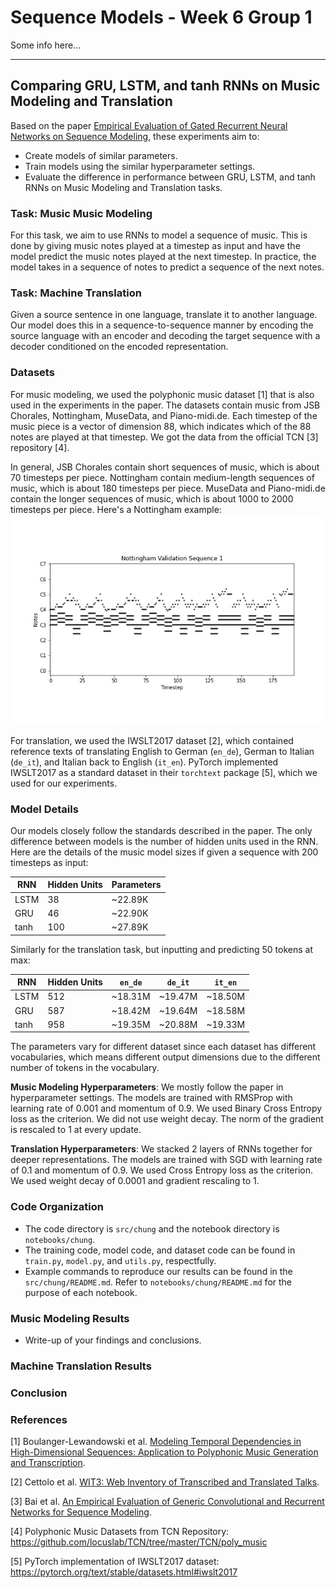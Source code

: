 # Sequence Models - Week 6 Group 1

Some info here...

----
## Comparing GRU, LSTM, and tanh RNNs on Music Modeling and Translation
Based on the paper [Empirical Evaluation of Gated Recurrent Neural Networks on Sequence Modeling](https://arxiv.org/abs/1412.3555), these experiments aim to:
* Create models of similar parameters.
* Train models using the similar hyperparameter settings.
* Evaluate the difference in performance between GRU, LSTM, and tanh RNNs on Music Modeling and Translation tasks.

### Task: Music Music Modeling
For this task, we aim to use RNNs to model a sequence of music. This is done by giving music notes played at a timestep as input and have the model predict the music notes played at the next timestep. In practice, the model takes in a sequence of notes to predict a sequence of the next notes.

### Task: Machine Translation
Given a source sentence in one language, translate it to another language. Our model does this in a sequence-to-sequence manner by encoding the source language with an encoder and decoding the target sequence with a decoder conditioned on the encoded representation.

### Datasets
For music modeling, we used the polyphonic music dataset [1] that is also used in the experiments in the paper. The datasets contain music from JSB Chorales, Nottingham, MuseData, and Piano-midi.de. Each timestep of the music piece is a vector of dimension 88, which indicates which of the 88 notes are played at that timestep. We got the data from the official TCN [3] repository [4].

In general, JSB Chorales contain short sequences of music, which is about 70 timesteps per piece. Nottingham contain medium-length sequences of music, which is about 180 timesteps per piece. MuseData and Piano-midi.de contain the longer sequences of music, which is about 1000 to 2000 timesteps per piece. Here's a Nottingham example:
![Nottingham Example](src/chung/img/music_example.jpg)

For translation, we used the IWSLT2017 dataset [2], which contained reference texts of translating English to German (`en_de`), German to Italian (`de_it`), and Italian back to English (`it_en`). PyTorch implemented IWSLT2017 as a standard dataset in their `torchtext` package [5], which we used for our experiments.

### Model Details
Our models closely follow the standards described in the paper. The only difference between models is the number of hidden units used in the RNN. Here are the details of the music model sizes if given a sequence with 200 timesteps as input:

| RNN | Hidden Units | Parameters |
|-----|--------------|------------|
| LSTM | 38 | ~22.89K |
| GRU | 46 | ~22.90K |
| tanh | 100 | ~27.89K |

Similarly for the translation task, but inputting and predicting 50 tokens at max:

| RNN | Hidden Units | `en_de` | `de_it` | `it_en` |
|-----|--------------|---------|---------|---------|
| LSTM | 512 | ~18.31M | ~19.47M | ~18.50M |
| GRU | 587 | ~18.42M | ~19.64M | ~18.58M |
| tanh | 958 | ~19.35M | ~20.88M | ~19.33M |

The parameters vary for different dataset since each dataset has different vocabularies, which means different output dimensions due to the different number of tokens in the vocabulary.

**Music Modeling Hyperparameters**: We mostly follow the paper in hyperparameter settings. The models are trained with RMSProp with learning rate of 0.001 and momentum of 0.9. We used Binary Cross Entropy loss as the criterion. We did not use weight decay. The norm of the gradient is rescaled to 1 at every update.

**Translation Hyperparameters**: We stacked 2 layers of RNNs together for deeper representations. The models are trained with SGD with learning rate of 0.1 and momentum of 0.9. We used Cross Entropy loss as the criterion. We used weight decay of 0.0001 and gradient rescaling to 1.

### Code Organization
* The code directory is `src/chung` and the notebook directory is `notebooks/chung`.
* The training code, model code, and dataset code can be found in `train.py`, `model.py`, and `utils.py`, respectfully.
* Example commands to reproduce our results can be found in the `src/chung/README.md`. Refer to `notebooks/chung/README.md` for the purpose of each notebook.

### Music Modeling Results
- Write-up of your findings and conclusions.
### Machine Translation Results
### Conclusion
### References
[1] Boulanger-Lewandowski et al. [Modeling Temporal Dependencies in High-Dimensional Sequences: Application to Polyphonic Music Generation and Transcription](http://www-ens.iro.umontreal.ca/~boulanni/icml2012).

[2] Cettolo et al. [WIT3: Web Inventory of Transcribed and Translated Talks](https://aclanthology.org/2012.eamt-1.60.pdf).

[3] Bai et al. [An Empirical Evaluation of Generic Convolutional and Recurrent Networks for Sequence Modeling](https://arxiv.org/abs/1803.01271).

[4] Polyphonic Music Datasets from TCN Repository: https://github.com/locuslab/TCN/tree/master/TCN/poly_music

[5] PyTorch implementation of IWSLT2017 dataset: https://pytorch.org/text/stable/datasets.html#iwslt2017
